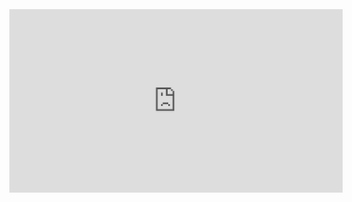 <iframe width="600" height="330" src="https://www.youtube.com/watch?v=bBPMBRbo4C" title="YouTube video player" frameborder="0" allow="accelerometer; autoplay; clipboard-write; encrypted-media; gyroscope; picture-in-picture" allowfullscreen></iframe>
